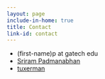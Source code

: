 ```yaml
---
layout: page
include-in-home: true
title: Contact
link-id: contact
--- 
```


- <i class="fa fa-envelope" aria-hidden="true"></i> (first-name)p at gatech edu
- <i class="fa fa-linkedin-square" aria-hidden="true"></i> [Sriram Padmanabhan](https://in.linkedin.com/in/tuxerman)
- <i class="fa fa-github" aria-hidden="true"></i> [tuxerman](http://github.com/tuxerman)
